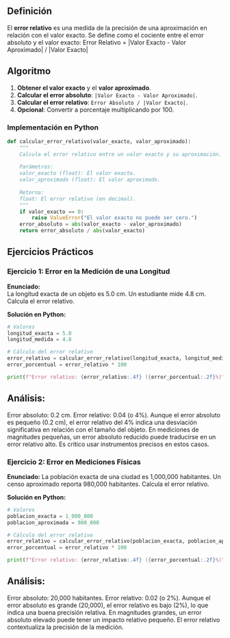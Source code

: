 ## Definición
El **error relativo** es una medida de la precisión de una aproximación en relación con el valor exacto. Se define como el cociente entre el error absoluto y el valor exacto:
Error Relativo = |Valor Exacto - Valor Aproximado| / |Valor Exacto|

## Algoritmo 
1. **Obtener el valor exacto** y el **valor aproximado**.
2. **Calcular el error absoluto**: `|Valor Exacto - Valor Aproximado|`.
3. **Calcular el error relativo**: `Error Absoluto / |Valor Exacto|`.
4. **Opcional**: Convertir a porcentaje multiplicando por 100.

### Implementación en Python
```python
def calcular_error_relativo(valor_exacto, valor_aproximado):
    """
    Calcula el error relativo entre un valor exacto y su aproximación.
    
    Parámetros:
    valor_exacto (float): El valor exacto.
    valor_aproximado (float): El valor aproximado.
    
    Retorna:
    float: El error relativo (en decimal).
    """
    if valor_exacto == 0:
        raise ValueError("El valor exacto no puede ser cero.")
    error_absoluto = abs(valor_exacto - valor_aproximado)
    return error_absoluto / abs(valor_exacto)
```
## Ejercicios Prácticos

### Ejercicio 1: Error en la Medición de una Longitud
**Enunciado:**  
La longitud exacta de un objeto es 5.0 cm. Un estudiante mide 4.8 cm. Calcula el error relativo.

**Solución en Python:**
```python
# Valores
longitud_exacta = 5.0
longitud_medida = 4.8

# Cálculo del error relativo
error_relativo = calcular_error_relativo(longitud_exacta, longitud_medida)
error_porcentual = error_relativo * 100

print(f"Error relativo: {error_relativo:.4f} ({error_porcentual:.2f}%)")
```
## Análisis:
Error absoluto: 0.2 cm.
Error relativo: 0.04 (o 4%).
Aunque el error absoluto es pequeño (0.2 cm), el error relativo del 4% indica una desviación significativa en relación con el tamaño del objeto.
En mediciones de magnitudes pequeñas, un error absoluto reducido puede traducirse en un error relativo alto. Es crítico usar instrumentos precisos en estos casos.

### Ejercicio 2: Error en Mediciones Físicas
**Enunciado:**
La población exacta de una ciudad es 1,000,000 habitantes. Un censo aproximado reporta 980,000 habitantes. Calcula el error relativo.

**Solución en Python:**
```python
# Valores
poblacion_exacta = 1_000_000
poblacion_aproximada = 980_000

# Cálculo del error relativo
error_relativo = calcular_error_relativo(poblacion_exacta, poblacion_aproximada)
error_porcentual = error_relativo * 100

print(f"Error relativo: {error_relativo:.4f} ({error_porcentual:.2f}%)")
```
## Análisis:
Error absoluto: 20,000 habitantes.
Error relativo: 0.02 (o 2%).
Aunque el error absoluto es grande (20,000), el error relativo es bajo (2%), lo que indica una buena precisión relativa.
En magnitudes grandes, un error absoluto elevado puede tener un impacto relativo pequeño. El error relativo contextualiza la precisión de la medición.
